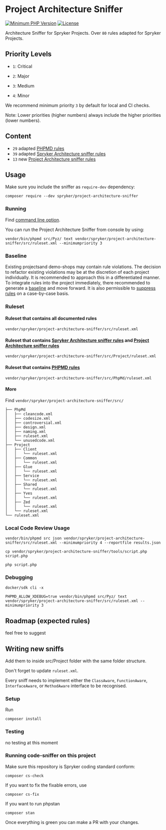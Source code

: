 # Project Architecture Sniffer

[![Minimum PHP Version](https://img.shields.io/badge/php-%3E%3D%208.0-8892BF.svg)](https://php.net/)
[![License](https://poser.pugx.org/spryker/architecture-sniffer/license.svg)](https://packagist.org/packages/spryker/architecture-sniffer)

[//]: # ([![Total Downloads]&#40;https://poser.pugx.org/spryker/architecture-sniffer/d/total.svg&#41;]&#40;https://packagist.org/packages/spryker/architecture-sniffer&#41;)

Architecture Sniffer for Spryker Projects. Over `80` rules adapted for Spryker Projects.


## Priority Levels


- `1`: Сritical

- `2`: Major

- `3`: Medium

- `4`: Minor


We recommend minimum priority `3` by default for local and CI checks.


Note: Lower priorities (higher numbers) always include the higher priorities (lower numbers).

## Content

- `29` adapted [PHPMD rules](documentations/PHPMDrules.md)
- `39` adapted [Spryker Architecture sniffer rules](documentations/SPRYKERrules.md)
- `13` new [Project Architecture sniffer rules](documentations/PROJECTrules.md)

## Usage

Make sure you include the sniffer as `require-dev` dependency:
```
composer require --dev spryker/project-architecture-sniffer
```

### Running

Find [command line option](https://phpmd.org/documentation/index.html).

You can run the Project Architecture Sniffer from console by using:
```
vendor/bin/phpmd src/Pyz/ text vendor/spryker/project-architecture-sniffer/src/ruleset.xml --minimumpriority 3
```

### Baseline

Existing projectsand demo-shops may contain rule violations.
The decision to refactor existing violations may be at the discretion of each project individually.
It is recommended to approach this in a differentiated manner.
To integrate rules into the project immediately, there recommended to generate a [baseline](https://phpmd.org/documentation/#baseline) and move forward.
It is also permissible to [suppress rules](https://phpmd.org/documentation/suppress-warnings.html) on a case-by-case basis.

### Ruleset

#### Ruleset that contains all documented rules
```
vendor/spryker/project-architecture-sniffer/src/ruleset.xml
```
#### Ruleset that contains [Spryker Architecture sniffer rules](documentations/SPRYKERrules.md) and [Project Architecture sniffer rules](documentations/PROJECTrules.md)
```
vendor/spryker/project-architecture-sniffer/src/Project/ruleset.xml
```
#### Ruleset that contains [PHPMD rules](documentations/PHPMDrules.md)
```
vendor/spryker/project-architecture-sniffer/src/PhpMd/ruleset.xml
```
#### More
Find `vendor/spryker/project-architecture-sniffer/src/`
```
├── PhpMd
│   ├── cleancode.xml
│   ├── codesize.xml
│   ├── controversial.xml
│   ├── design.xml
│   ├── naming.xml
│   ├── ruleset.xml
│   └── unusedcode.xml
├── Project
│   ├── Client
│   │   └── ruleset.xml
│   ├── Common
│   │   └── ruleset.xml
│   ├── Glue
│   │   └── ruleset.xml
│   ├── Service
│   │   └── ruleset.xml
│   ├── Shared
│   │   └── ruleset.xml
│   ├── Yves
│   │   └── ruleset.xml
│   ├── Zed
│   │   └── ruleset.xml
│   └── ruleset.xml
└── ruleset.xml
```

### Local Code Review Usage

```
vendor/bin/phpmd src json vendor/spryker/project-architecture-sniffer/src/ruleset.xml --minimumpriority 4 --reportfile results.json

cp vendor/spryker/project-architecture-sniffer/tools/script.php script.php

php script.php
```

### Debugging

```
docker/sdk cli -x

PHPMD_ALLOW_XDEBUG=true vendor/bin/phpmd src/Pyz/ text vendor/spryker/project-architecture-sniffer/src/ruleset.xml --minimumpriority 3
```

## Roadmap (expected rules)
feel free to suggest

## Writing new sniffs

Add them to inside src/Project folder with the same folder structure.

Don't forget to update `ruleset.xml`.

Every sniff needs to implement either the `ClassAware`, `FunctionAware`, `InterfaceAware`, or `MethodAware` interface to be recognised.

### Setup

Run

```
composer install
```


### Testing

no testing at this moment

### Running code-sniffer on this project

Make sure this repository is Spryker coding standard conform:

```
composer cs-check
```

If you want to fix the fixable errors, use

```
composer cs-fix
```

If you want to run phpstan

```
composer stan
```

Once everything is green you can make a PR with your changes.
